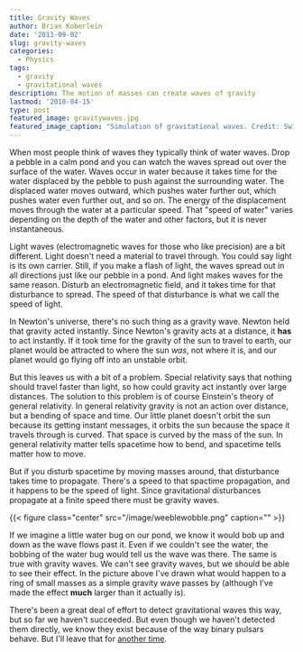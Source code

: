 ```yaml
---
title: Gravity Waves
author: Brian Koberlein
date: '2013-09-02'
slug: gravity-waves
categories:
  - Physics
tags:
  - gravity
  - gravitational waves
description: The motion of masses can create waves of gravity
lastmod: '2018-04-15'
type: post
featured_image: gravitywaves.jpg
featured_image_caption: "Simulation of gravitational waves. Credit: Swinburne Astronomy Productions"
---
```


When most people think of waves they typically think of water waves. Drop a pebble in a calm pond and you can watch the waves spread out over the surface of the water. Waves occur in water because it takes time for the water displaced by the pebble to push against the surrounding water. The displaced water moves outward, which pushes water further out, which pushes water even further out, and so on. The energy of the displacement moves through the water at a particular speed. That "speed of water" varies depending on the depth of the water and other factors, but it is never instantaneous.

Light waves (electromagnetic waves for those who like precision) are a bit different. Light doesn't need a material to travel through. You could say light is its own carrier. Still, if you make a flash of light, the waves spread out in all directions just like our pebble in a pond. And light makes waves for the same reason. Disturb an electromagnetic field, and it takes time for that disturbance to spread. The speed of that disturbance is what we call the speed of light.

In Newton's universe, there's no such thing as a gravity wave. Newton held that gravity acted instantly. Since Newton's gravity acts at a distance, it **has** to act instantly. If it took time for the gravity of the sun to travel to earth, our planet would be attracted to where the sun *was*, not where it is, and our planet would go flying off into an unstable orbit.

But this leaves us with a bit of a problem. Special relativity says that nothing should travel faster than light, so how could gravity act instantly over large distances. The solution to this problem is of course Einstein's theory of general relativity. In general relativity gravity is not an action over distance, but a bending of space and time. Our little planet doesn't orbit the sun because its getting instant messages, it orbits the sun because the space it travels through is curved. That space is curved by the mass of the sun. In general relativity matter tells spacetime how to bend, and spacetime tells matter how to move.

But if you disturb spacetime by moving masses around, that disturbance takes time to propagate. There's a speed to that spactime propagation, and it happens to be the speed of light. Since gravitational disturbances propagate at a finite speed there must be gravity waves.

{{< figure class="center" src="/image/weeblewobble.png" caption="" >}}

If we imagine a little water bug on our pond, we know it would bob up and down as the wave flows past it. Even if we couldn't see the water, the bobbing of the water bug would tell us the wave was there. The same is true with gravity waves. We can't see gravity waves, but we should be able to see their effect. In the picture above I've drawn what would happen to a ring of small masses as a simple gravity wave passes by (although I've made the effect <b>much</b> larger than it actually is).

There's been a great deal of effort to detect gravitational waves this way, but so far we haven't succeeded. But even though we haven't detected them directly, we know they exist because of the way binary pulsars behave. But I'll leave that for [another time](https://briankoberlein.com/2013/09/03/more-on-gravity-waves/).